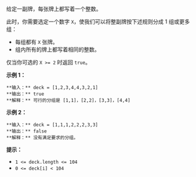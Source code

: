 给定一副牌，每张牌上都写着一个整数。

此时，你需要选定一个数字 `X`，使我们可以将整副牌按下述规则分成 1 组或更多组：

  * 每组都有 `X` 张牌。
  * 组内所有的牌上都写着相同的整数。

仅当你可选的 `X >= 2` 时返回 `true`。



**示例 1：**

    
    
    **输入：** deck = [1,2,3,4,4,3,2,1]
    **输出：** true
    **解释：** 可行的分组是 [1,1]，[2,2]，[3,3]，[4,4]
    

**示例 2：**

    
    
    **输入：** deck = [1,1,1,2,2,2,3,3]
    **输出：** false
    **解释：** 没有满足要求的分组。
    

  
**提示：**

  * `1 <= deck.length <= 104`
  * `0 <= deck[i] < 104`


